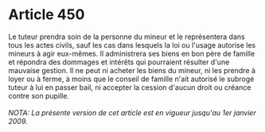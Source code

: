 # Article 450

Le tuteur prendra soin de la personne du mineur et le représentera dans tous les actes civils, sauf les cas dans lesquels la loi ou l'usage autorise les mineurs à agir eux-mêmes.   Il administrera ses biens en bon père de famille et répondra des dommages et intérêts qui pourraient résulter d'une mauvaise gestion.   Il ne peut ni acheter les biens du mineur, ni les prendre à loyer ou à ferme, à moins que le conseil de famille n'ait autorisé le subrogé tuteur à lui en passer bail, ni accepter la cession d'aucun droit ou créance contre son pupille.<br/><br/><i>NOTA:  La présente version de cet article est en vigueur jusqu'au 1er janvier 2009.</i>